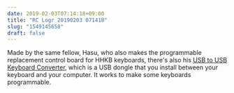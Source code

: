 ```yaml
---
date: 2019-02-03T07:14:18+09:00
title: "RC Logr 20190203 071418"
slug: "1549145658"
draft: false
---
```


Made by the same fellow, Hasu, who also makes the programmable replacement control board for HHKB keyboards, there's also his [USB to USB Keyboard Converter](https://geekhack.org/index.php?topic=69169.0), which is a USB dongle that you install between your keyboard and your computer. It works to make some keyboards programmable. 
